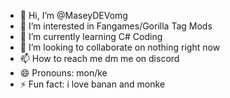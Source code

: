 - 👋 Hi, I’m @MaseyDEVomg
- 👀 I’m interested in Fangames/Gorilla Tag Mods
- 🌱 I’m currently learning C# Coding
- 💞️ I’m looking to collaborate on nothing right now
- 📫 How to reach me dm me on discord
- 😄 Pronouns: mon/ke
- ⚡ Fun fact: i love banan and monke

<!---
MaseyDEVomg/MaseyDEVomg is a ✨ special ✨ repository because its `README.md` (this file) appears on your GitHub profile.
You can click the Preview link to take a look at your changes.
--->
